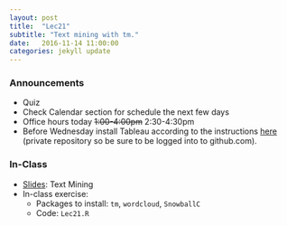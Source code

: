 ```yaml
---
layout: post
title:  "Lec21"
subtitle: "Text mining with tm."
date:   2016-11-14 11:00:00
categories: jekyll update
---
```




### Announcements

* Quiz
* Check Calendar section for schedule the next few days
* Office hours today ~~1:00-4:00pm~~ 2:30-4:30pm
* Before Wednesday install Tableau according to the instructions
[here](https://github.com/2016-09-Middlebury-Data-Science/Tableau) (private
repository so be sure to be logged into to github.com).

### In-Class

* <a href = "http://htmlpreview.github.io/?https://raw.githubusercontent.com/2016-09-Middlebury-Data-Science/Topics/master/Lec21%20tm%20Package/Lec21.html"
target = "_blank">Slides</a>: Text Mining
* In-class exercise:
    + Packages to install: `tm`, `wordcloud`, `SnowballC`
    + Code: `Lec21.R`
